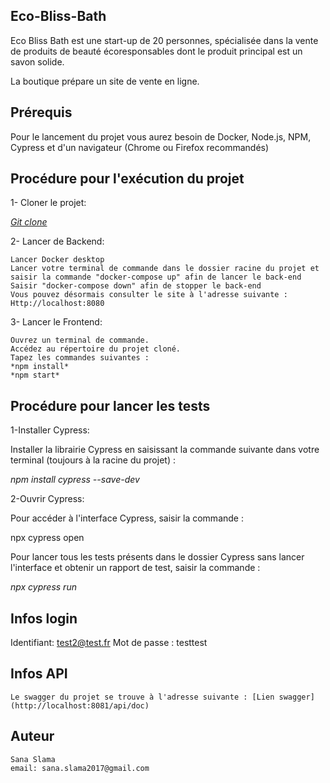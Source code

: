 
## Eco-Bliss-Bath  



Eco Bliss Bath est une start-up de 20 personnes, spécialisée dans la vente de produits de beauté écoresponsables dont le produit principal est un savon solide.

La boutique prépare un site de vente en ligne.

## Prérequis


Pour le lancement du projet vous aurez besoin de Docker, Node.js, NPM, Cypress et d'un navigateur (Chrome ou Firefox recommandés)


## Procédure pour l'exécution du projet



1- Cloner le projet:


*[Git clone ](https://github.com/OpenClassrooms-Student-Center/TesteurLogiciel_Automatisez_des_tests_pour_une_boutique_en_ligne.git)*


2- Lancer de Backend:


    Lancer Docker desktop
    Lancer votre terminal de commande dans le dossier racine du projet et saisir la commande "docker-compose up" afin de lancer le back-end
    Saisir "docker-compose down" afin de stopper le back-end
    Vous pouvez désormais consulter le site à l'adresse suivante : Http://localhost:8080

3- Lancer le Frontend:


    Ouvrez un terminal de commande.
    Accédez au répertoire du projet cloné.
    Tapez les commandes suivantes :
    *npm install*
    *npm start*

## Procédure pour lancer les tests 



1-Installer Cypress:


Installer la librairie Cypress en saisissant la commande suivante dans votre terminal (toujours à la racine du projet) : 

*npm install cypress --save-dev*

2-Ouvrir Cypress: 


Pour accéder à l'interface Cypress, saisir la commande : 

npx cypress open


Pour lancer tous les tests présents dans le dossier Cypress sans lancer l'interface et obtenir un rapport de test, saisir la commande : 

*npx cypress run*


## Infos login


Identifiant: test2@test.fr
 Mot de passe : testtest

## Infos API


    Le swagger du projet se trouve à l'adresse suivante : [Lien swagger](http://localhost:8081/api/doc)

## Auteur


    Sana Slama
    email: sana.slama2017@gmail.com